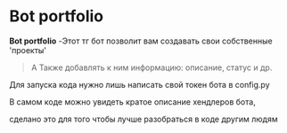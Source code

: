 # Bot portfolio
**Bot portfolio** -Этот тг бот позволит вам создавать свои собственные 'проекты'
> А Также добавлять к ним информацию: описание, статус и др.
>
Для запуска кода нужно лишь написать свой токен бота в config.py

В самом коде можно увидеть кратое описание хендлеров бота,

сделано это для того чтобы лучше разобраться в коде другим людям
